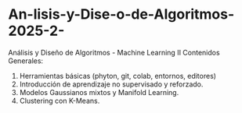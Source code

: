 # An-lisis-y-Dise-o-de-Algoritmos-2025-2-
Análisis y Diseño de Algoritmos - Machine Learning II
Contenidos Generales:
1. Herramientas básicas (phyton, git, colab, entornos, editores)
2. Introducción de aprendizaje no supervisado y reforzado.
3. Modelos Gaussianos mixtos y Manifold Learning.
4. Clustering con K-Means.
